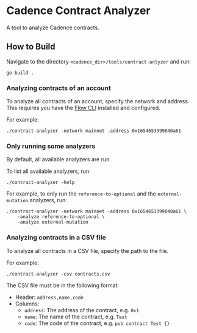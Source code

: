 # Cadence Contract Analyzer

A tool to analyze Cadence contracts.

## How to Build

Navigate to the directory `<cadence_dir>/tools/contract-anlyzer` and run:

```shell
go build .
```

### Analyzing contracts of an account

To analyze all contracts of an account, specify the network and address.
This requires you have the [Flow CLI](https://docs.onflow.org/flow-cli/) installed and configured.

For example:

```shell
./contract-analyzer -network mainnet -address 0x1654653399040a61
```

### Only running some analyzers

By default, all available analyzers are run.

To list all available analyzers, run:

```shell
./contract-analyzer -help
```

For example, to only run the `reference-to-optional` and the `external-mutation` analyzers, run:

```shell
./contract-analyzer -network mainnet -address 0x1654653399040a61 \
    -analyze reference-to-optional \
    -analyze external-mutation
```

### Analyzing contracts in a CSV file

To analyze all contracts in a CSV file, specify the path to the file.

For example:

```shell
./contract-analyzer -csv contracts.csv
```

The CSV file must be in the following format:

- Header: `address,name,code`
- Columns:
  - `address`: The address of the contract, e.g. `0x1`
  - `name`: The name of the contract, e.g. `Test`
  - `code`: The code of the contract, e.g. `pub contract Test {}`
